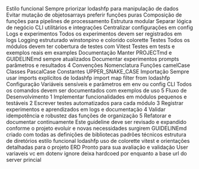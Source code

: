 Estilo funcional
 Sempre priorizar lodashfp para manipulação de dados
 Evitar mutação de objetosarrays preferir funções puras
 Composição de funções para pipelines de processamento
 Estrutura modular
 Separar lógica de negócio CLI utilitários e integrações
 Centralizar configurações em config
 Logs e experimentos
 Todos os experimentos devem ser registrados em logs
 Logging estruturado winstonpino e colorido colorette
 Testes
 Todos os módulos devem ter cobertura de testes com Vitest
 Testes em tests e exemplos reais em examples
 Documentação
 Manter PROJECTmd e GUIDELINEmd sempre atualizados
 Documentar experimentos prompts parâmetros e resultados
 4 Convenções
 Nomenclatura
 Funções camelCase
 Classes PascalCase
 Constantes UPPER_SNAKE_CASE
 Importação
 Sempre usar imports explícitos de lodashfp import  map filter  from lodashfp
 Configuração
 Variáveis sensíveis e parâmetros em env ou config
 CLI
 Todos os comandos devem ser documentados com exemplos de uso
 5 Fluxo de Desenvolvimento
1 Implementar funcionalidades em módulos pequenos e testáveis
2 Escrever testes automatizados para cada módulo
3 Registrar experimentos e aprendizados em logs e documentação
4 Validar idempotência e robustez das funções de organização
5 Refatorar e documentar continuamente
 Este guideline deve ser revisado e expandido conforme o projeto evoluir e novas necessidades surgirem
 GUIDELINEmd criado com todas as definições de bibliotecas padrões técnicos estrutura de diretórios estilo funcional lodashfp uso de colorette vitest e orientações detalhadas para o projeto ERD
Pronto para sua avaliação e validação
User
variaveis vc em dotenv ignore deixa hardcoed por enquanto a base url do server princial